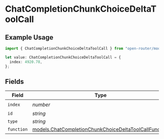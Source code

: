 # ChatCompletionChunkChoiceDeltaToolCall

## Example Usage

```typescript
import { ChatCompletionChunkChoiceDeltaToolCall } from "open-router/models";

let value: ChatCompletionChunkChoiceDeltaToolCall = {
  index: 4920.78,
};
```

## Fields

| Field                                                                                                                | Type                                                                                                                 | Required                                                                                                             | Description                                                                                                          |
| -------------------------------------------------------------------------------------------------------------------- | -------------------------------------------------------------------------------------------------------------------- | -------------------------------------------------------------------------------------------------------------------- | -------------------------------------------------------------------------------------------------------------------- |
| `index`                                                                                                              | *number*                                                                                                             | :heavy_check_mark:                                                                                                   | N/A                                                                                                                  |
| `id`                                                                                                                 | *string*                                                                                                             | :heavy_minus_sign:                                                                                                   | N/A                                                                                                                  |
| `type`                                                                                                               | *string*                                                                                                             | :heavy_minus_sign:                                                                                                   | N/A                                                                                                                  |
| `function`                                                                                                           | [models.ChatCompletionChunkChoiceDeltaToolCallFunction](../models/chatcompletionchunkchoicedeltatoolcallfunction.md) | :heavy_minus_sign:                                                                                                   | N/A                                                                                                                  |